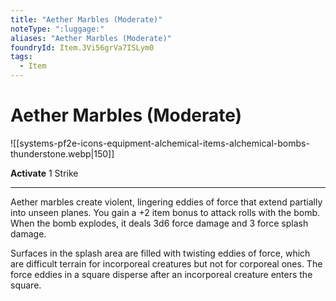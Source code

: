 ```yaml
---
title: "Aether Marbles (Moderate)"
noteType: ":luggage:"
aliases: "Aether Marbles (Moderate)"
foundryId: Item.3Vi56grVa7ISLym0
tags:
  - Item
---
```


# Aether Marbles (Moderate)
![[systems-pf2e-icons-equipment-alchemical-items-alchemical-bombs-thunderstone.webp|150]]

**Activate** 1 Strike

* * *

Aether marbles create violent, lingering eddies of force that extend partially into unseen planes. You gain a +2 item bonus to attack rolls with the bomb. When the bomb explodes, it deals 3d6 force damage and 3 force splash damage.

Surfaces in the splash area are filled with twisting eddies of force, which are difficult terrain for incorporeal creatures but not for corporeal ones. The force eddies in a square disperse after an incorporeal creature enters the square.
